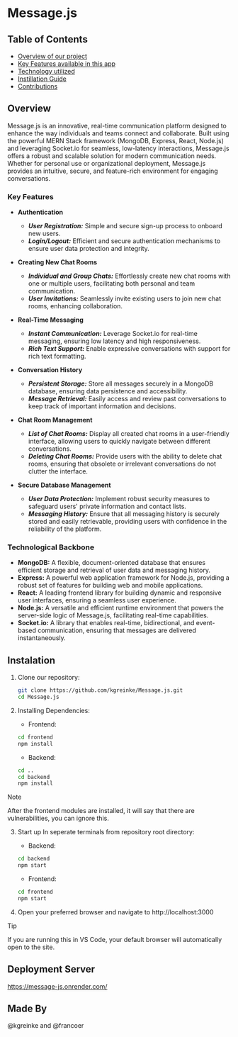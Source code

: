 # Message.js

## Table of Contents
- [Overview of our project](#overview)
- [Key Features available in this app](#key-features)
- [Technology utilized](#technological-backbone)
- [Instillation Guide](#instalation)
- [Contributions](#made-by)

## Overview
Message.js is an innovative, real-time communication platform designed to enhance the way individuals and teams connect and collaborate. Built using the powerful MERN Stack framework (MongoDB, Express, React, Node.js) and leveraging Socket.io for seamless, low-latency interactions, Message.js offers a robust and scalable solution for modern communication needs. Whether for personal use or organizational deployment, Message.js provides an intuitive, secure, and feature-rich environment for engaging conversations.

### Key Features
- **Authentication**
   - **_User Registration:_** Simple and secure sign-up process to onboard new users.
   - **_Login/Logout:_** Efficient and secure authentication mechanisms to ensure user data protection and integrity.

- **Creating New Chat Rooms**
   - **_Individual and Group Chats:_** Effortlessly create new chat rooms with one or multiple users, facilitating both personal and team communication.
   - **_User Invitations:_** Seamlessly invite existing users to join new chat rooms, enhancing collaboration.

- **Real-Time Messaging**
   - **_Instant Communication:_** Leverage Socket.io for real-time messaging, ensuring low latency and high responsiveness.
   - **_Rich Text Support:_** Enable expressive conversations with support for rich text formatting.

- **Conversation History**
   - **_Persistent Storage:_** Store all messages securely in a MongoDB database, ensuring data persistence and accessibility.
   - **_Message Retrieval:_** Easily access and review past conversations to keep track of important information and decisions.

- **Chat Room Management**
   - **_List of Chat Rooms:_** Display all created chat rooms in a user-friendly interface, allowing users to quickly navigate between different conversations.
   - **_Deleting Chat Rooms:_** Provide users with the ability to delete chat rooms, ensuring that obsolete or irrelevant conversations do not clutter the interface.

- **Secure Database Management**
   - **_User Data Protection:_** Implement robust security measures to safeguard users' private information and contact lists.
   - **_Messaging History:_** Ensure that all messaging history is securely stored and easily retrievable, providing users with confidence in the reliability of the platform.

### Technological Backbone
- **MongoDB:** A flexible, document-oriented database that ensures efficient storage and retrieval of user data and messaging history.
- **Express:** A powerful web application framework for Node.js, providing a robust set of features for building web and mobile applications.
- **React:** A leading frontend library for building dynamic and responsive user interfaces, ensuring a seamless user experience.
- **Node.js:** A versatile and efficient runtime environment that powers the server-side logic of Message.js, facilitating real-time capabilities.
- **Socket.io:** A library that enables real-time, bidirectional, and event-based communication, ensuring that messages are delivered instantaneously.

## Instalation
1. Clone our repository:
    ```bash
    git clone https://github.com/kgreinke/Message.js.git
    cd Message.js
    ```

2. Installing Dependencies:
   - Frontend:
   ```bash
   cd frontend
   npm install
   ```
   - Backend:
   ```bash
   cd ..
   cd backend
   npm install
   ```
> [!NOTE]
> After the frontend modules are installed, it will say that there are vulnerabilities, you can ignore this.

3. Start up
   In seperate terminals from repository root directory:
   - Backend:
   ```bash
   cd backend
   npm start
   ```
   - Frontend:
   ```bash
   cd frontend
   npm start
   ```

4. Open your preferred browser and navigate to http://localhost:3000
> [!TIP]
> If you are running this in VS Code, your default browser will automatically open to the site.

## Deployment Server
https://message-js.onrender.com/

## Made By
@kgreinke and @francoer
